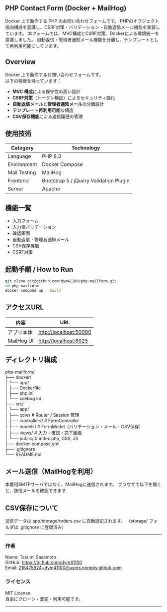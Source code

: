 ## PHP Contact Form (Docker + MailHog)
Docker 上で動作する PHP のお問い合わせフォームです。 
PHPのオブジェクト指向構成を意識し、CSRF対策・バリデーション・自動返信メール機能を実装しています。 
本フォームでは、MVC構成とCSRF対策、Dockerによる環境統一を意識しました。
自動返信・管理者通知メール機能を分離し、テンプレートとして再利用可能にしています。

## Overview
Docker 上で動作するお問い合わせフォームです。  
以下の特徴を持っています：

- **MVC 構成**による保守性の高い設計  
- **CSRF対策**（トークン検証）によるセキュリティ強化  
- **自動返信メール**と**管理者通知メール**の分離設計  
- **テンプレート再利用可能**な構造  
- **CSV保存機能**による送信履歴の管理  

## 使用技術

| Category | Technology |
|-----------|-------------|
| Language  | PHP 8.3 |
| Environment | Docker Compose |
| Mail Testing | MailHog |
| Frontend | Bootstrap 5 / jQuery Validation Plugin |
| Server | Apache |

## 機能一覧
-  入力フォーム
-  入力値バリデーション
-  確認画面
-  自動返信・管理者通知メール
-  CSV保存機能
-  CSRF対策


## 起動手順 / How to Run

```bash
git clone git@github.com:dym41100/php-mailform.git
cd php-mailform
docker compose up --build
```

## アクセスURL
| 内容         | URL                                              |
| ---------- | ------------------------------------------------ |
| アプリ本体      | [http://localhost:50080](http://localhost:50080) |
| MailHog UI | [http://localhost:8025](http://localhost:8025)   |

## ディレクトリ構成
php-mailform/  
├── docker/  
│   └── app/  
│       ├── Dockerfile  
│       ├── php.ini  
│       └── xdebug.ini  
├── src/  
│   └── app/  
│       ├── core/          # Router / Session 管理  
│       ├── controllers/   # FormController  
│       ├── models/        # FormModel（バリデーション・メール・CSV保存）  
│       ├── views/         # 入力・確認・完了画面  
│       └── public/        # index.php, CSS, JS  
├── docker-compose.yml  
├── .gitignore  
└── README.md  



## メール送信（MailHogを利用）
本番用SMTPサーバではなく、MailHogに送信されます。
ブラウザで以下を開くと、送信メールを確認できます


## CSV保存について
送信データは app/storage/orders.csv に自動追記されます。
（storage/ フォルダは .gitignore に登録済み）

---

### 作者
Name: Takumi Sasamoto  
GitHub: https://github.com/dym41100  
Email: 218475824+dym41100@users.noreply.github.com  

### ライセンス
MIT License  
自由にクローン・改変・利用可能です。  

---

